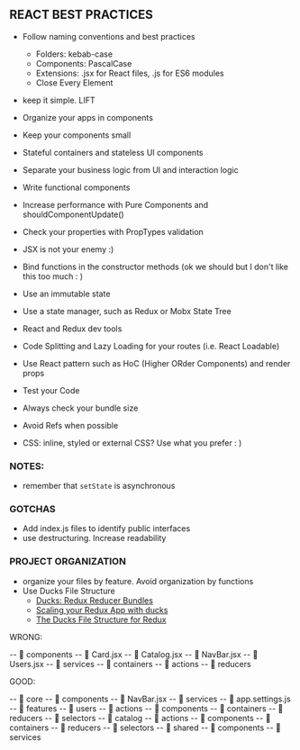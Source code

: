 ## REACT BEST PRACTICES

* Follow naming conventions and best practices
    * Folders: kebab-case
    * Components: PascalCase
    * Extensions: .jsx for React files, .js for ES6 modules
    * Close Every Element <br />
* keep it simple. LIFT
* Organize your apps in components
* Keep your components small
* Stateful containers and stateless UI components
* Separate your business logic from UI and interaction logic
* Write functional components
* Increase performance with Pure Components and shouldComponentUpdate()
* Check your properties with PropTypes validation
* JSX is not your enemy :)
* Bind functions in the constructor methods (ok we should but I don't like this too much : )

* Use an immutable state
* Use a state manager, such as Redux or Mobx State Tree
* React and Redux dev tools
* Code Splitting and Lazy Loading for your routes (i.e. React Loadable)
* Use React pattern such as HoC (Higher ORder Components) and render props
* Test your Code
* Always check your bundle size
* Avoid Refs when possible
* CSS: inline, styled or external CSS? Use what you prefer : )

### NOTES:

* remember that `setState` is asynchronous


### GOTCHAS
* Add index.js files to identify public interfaces
* use destructuring. Increase readability


### PROJECT ORGANIZATION

* organize your files by feature. Avoid organization by functions
* Use Ducks File Structure
    * [Ducks: Redux Reducer Bundles](https://github.com/erikras/ducks-modular-redux)
    * [Scaling your Redux App with ducks](https://medium.freecodecamp.org/scaling-your-redux-app-with-ducks-6115955638be)
    * [The Ducks File Structure for Redux](https://medium.com/@scbarrus/the-ducks-file-structure-for-redux-d63c41b7035c)

WRONG:

-- 📁 components
    -- 📄 Card.jsx
    -- 📄 Catalog.jsx
    -- 📄 NavBar.jsx
    -- 📄 Users.jsx
-- 📁 services
-- 📁 containers
-- 📁 actions
-- 📁 reducers


GOOD:

-- 📁 core
    -- 📁 components
        -- 📄 NavBar.jsx
    -- 📁 services
        -- 📄 app.settings.js
-- 📁 features
    -- 📁 users
        -- 📁 actions
        -- 📁 components
        -- 📁 containers
        -- 📁 reducers
        -- 📁 selectors
    -- 📁 catalog
        -- 📁 actions
        -- 📁 components
        -- 📁 containers
        -- 📁 reducers
        -- 📁 selectors
-- 📁 shared
    -- 📁 components
    -- 📁 services

